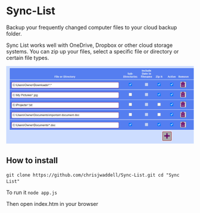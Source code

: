 # Sync-List

Backup your frequently changed computer files to your cloud backup folder.

Sync List works well with OneDrive, Dropbox or other cloud storage systems.
You can zip up your files, select a specific file or directory or certain file types.

![Sync List File list](https://github.com/chrisjwaddell/Sync-List/blob/main/img/sync-list.jpg)


## How to install

``
git clone https://github.com/chrisjwaddell/Sync-List.git
cd "Sync List"
``

To run it
``
node app.js
``

Then open index.htm in your browser









